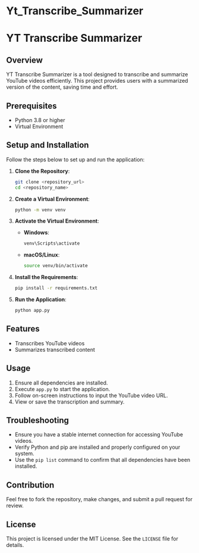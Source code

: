 # Yt_Transcribe_Summarizer

# YT Transcribe Summarizer

## Overview
YT Transcribe Summarizer is a tool designed to transcribe and summarize YouTube videos efficiently. This project provides users with a summarized version of the content, saving time and effort.

## Prerequisites
- Python 3.8 or higher
- Virtual Environment

## Setup and Installation

Follow the steps below to set up and run the application:

1. **Clone the Repository**:
   ```bash
   git clone <repository_url>
   cd <repository_name>
   ```

2. **Create a Virtual Environment**:
   ```bash
   python -m venv venv
   ```

3. **Activate the Virtual Environment**:
   - **Windows**:
     ```bash
     venv\Scripts\activate
     ```
   - **macOS/Linux**:
     ```bash
     source venv/bin/activate
     ```

4. **Install the Requirements**:
   ```bash
   pip install -r requirements.txt
   ```

5. **Run the Application**:
   ```bash
   python app.py
   ```

## Features
- Transcribes YouTube videos
- Summarizes transcribed content

## Usage
1. Ensure all dependencies are installed.
2. Execute `app.py` to start the application.
3. Follow on-screen instructions to input the YouTube video URL.
4. View or save the transcription and summary.

## Troubleshooting
- Ensure you have a stable internet connection for accessing YouTube videos.
- Verify Python and pip are installed and properly configured on your system.
- Use the `pip list` command to confirm that all dependencies have been installed.

## Contribution
Feel free to fork the repository, make changes, and submit a pull request for review.

## License
This project is licensed under the MIT License. See the `LICENSE` file for details.

